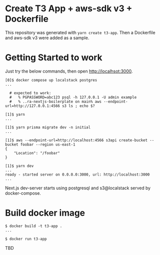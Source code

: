 # Create T3 App + aws-sdk v3 + Dockerfile
This repository was generated with `yarn create t3-app`.
Then a Dockerfile and aws-sdk v3 were added as a sample.


# Getting Started to work
Just try the below commands, then open <http://localhsot:3000>.
```
[0]$ docker compose up localstack postgres
...

  # expected to work:
  #   % PGPASSWORD=abc123 psql -h 127.0.0.1 -U admin example
  #   % ..ra-nextjs-boilerplate on main% aws --endpoint-url=http://127.0.0.1:4566 s3 ls ; echo $?

[1]$ yarn
...

[1]$ yarn prisma migrate dev -n initial
...

[1]$ aws --endpoint-url=http://localhost:4566 s3api create-bucket --bucket foobar --region us-east-1
{
    "Location": "/foobar"
}

[1]$ yarn dev
...
ready - started server on 0.0.0.0:3000, url: http://localhost:3000
...
```
Next.js dev-server starts using postgresql and s3@localstack served by docker-compose.


# Build docker image
```
$ docker build -t t3-app .
...

$ docker run t3-app
```
TBD

